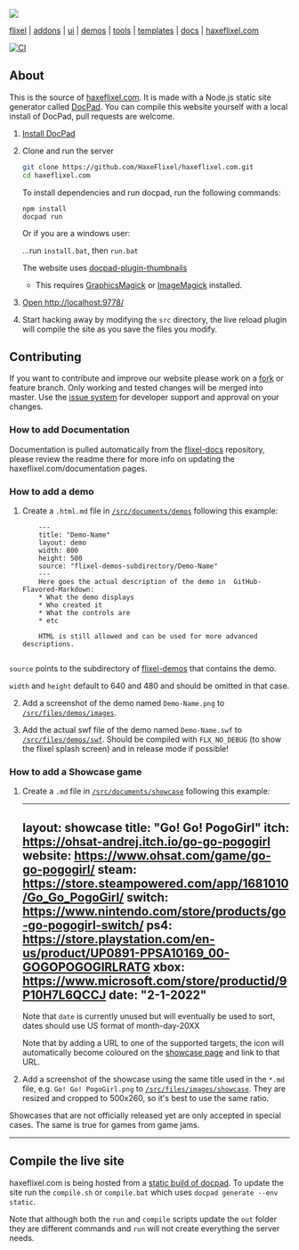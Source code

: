 [![](https://raw.github.com/HaxeFlixel/haxeflixel.com/master/src/files/images/flixel-logos/haxeflixel.com.png)](https://haxeflixel.com)

[flixel](https://github.com/HaxeFlixel/flixel) | [addons](https://github.com/HaxeFlixel/flixel-addons) 
| [ui](https://github.com/HaxeFlixel/flixel-ui) | [demos](https://github.com/HaxeFlixel/flixel-demos) 
| [tools](https://github.com/HaxeFlixel/flixel-tools) | [templates](https://github.com/HaxeFlixel/flixel-templates) 
| [docs](https://github.com/HaxeFlixel/flixel-docs) | [haxeflixel.com](https://github.com/HaxeFlixel/haxeflixel.com)

[![CI](https://img.shields.io/github/actions/workflow/status/HaxeFlixel/haxeflixel.com/main.yml?branch=master&logo=github)](https://github.com/HaxeFlixel/haxeflixel.com/actions?query=workflow%3ACI)

## About

This is the source of [haxeflixel.com](https://haxeflixel.com/). It is made with a Node.js static site generator called 
[DocPad](https://docpad.bevry.me/).
You can compile this website yourself with a local install of DocPad, pull requests are welcome.

1. [Install DocPad](https://docpad.bevry.me/start/install)

2. Clone and run the server

    ``` bash
    git clone https://github.com/HaxeFlixel/haxeflixel.com.git
    cd haxeflixel.com
    ```
    To install dependencies and run docpad, run the following commands:
    
    ```batch
    npm install
    docpad run
    ```
    Or if you are a windows user:
    
    ...run `install.bat`, then `run.bat`
    
    The website uses [docpad-plugin-thumbnails](https://github.com/rantecki/docpad-plugin-thumbnails)
    
    - This requires [GraphicsMagick](http://www.graphicsmagick.org/) or [ImageMagick](http://www.imagemagick.org/) 
    installed.

3. [Open http://localhost:9778/](http://localhost:9778/)

4. Start hacking away by modifying the `src` directory, the live reload plugin will compile the site as you save 
the files you modify.

## Contributing

If you want to contribute and improve our website please work on a 
[fork](https://github.com/HaxeFlixel/haxeflixel.com/fork) or feature branch. Only working and tested changes will 
be merged into master. Use the [issue system](https://github.com/HaxeFlixel/haxeflixel.com/issues) for developer 
support and approval on your changes.


### How to add Documentation

Documentation is pulled automatically from the [flixel-docs](https://github.com/HaxeFlixel/flixel-docs) repository, 
please review the readme there for more info on updating the haxeflixel.com/documentation pages.

### How to add a demo

1. Create a `.html.md` file in 
[`/src/documents/demos`](https://github.com/HaxeFlixel/haxeflixel.com/tree/master/src/documents/demos) 
following this example:

    ```
        ---
        title: "Demo-Name"
        layout: demo
        width: 800
        height: 500
        source: "flixel-demos-subdirectory/Demo-Name"
        ---
        Here goes the actual description of the demo in  GitHub-Flavored-Markdown:
        * What the demo displays
        * Who created it
        * What the controls are
        * etc
            
        HTML is still allowed and can be used for more advanced descriptions.
        
    ```
`source` points to the subdirectory of [flixel-demos](https://github.com/HaxeFlixel/flixel-demos) 
that contains the demo.

`width` and `height` default to 640 and 480 and should be omitted in that case.

2. Add a screenshot of the demo named `Demo-Name.png` to 
[`/src/files/demos/images`](https://github.com/HaxeFlixel/haxeflixel.com/tree/master/src/files/demos/images).

3. Add the actual swf file of the demo named `Demo-Name.swf` to 
[`/src/files/demos/swf`](https://github.com/HaxeFlixel/haxeflixel.com/tree/master/src/files/demos/swf). 
Should be compiled with `FLX_NO_DEBUG` (to show the flixel splash screen) and in release mode if possible!

### How to add a Showcase game

1. Create a `.md` file in 
[`/src/documents/showcase`](https://github.com/HaxeFlixel/haxeflixel.com/tree/master/src/documents/showcase) 
following this example:

    ---
    layout: showcase
    title: "Go! Go! PogoGirl"
    itch: https://ohsat-andrej.itch.io/go-go-pogogirl
    website: https://www.ohsat.com/game/go-go-pogogirl/
    steam: https://store.steampowered.com/app/1681010/Go_Go_PogoGirl/
    switch: https://www.nintendo.com/store/products/go-go-pogogirl-switch/
    ps4: https://store.playstation.com/en-us/product/UP0891-PPSA10169_00-GOGOPOGOGIRLRATG
    xbox: https://www.microsoft.com/store/productid/9P10H7L6QCCJ
    date: "2-1-2022"
    ---
    
    Note that `date` is currently unused but will eventually be used to sort, dates should use US format of month-day-20XX
    
    Note that by adding a URL to one of the supported targets, the icon will automatically become coloured on the 
    [showcase page](https://haxeflixel.com/showcase) and link to that URL.

2. Add a screenshot of the showcase using the same title used in the `*.md` file, e.g. `Go! Go! PogoGirl.png` 
to [`/src/files/images/showcase`](https://github.com/HaxeFlixel/haxeflixel.com/tree/master/src/files/images/showcase). 
They are resized and cropped to 500x260, so it's best to use the same ratio.

Showcases that are not officially released yet are only accepted in special cases. The same is true for games from game jams.

----

## Compile the live site

haxeflixel.com is being hosted from a [static build of docpad](https://docpad.bevry.me/start/deploy). To update the site
run the `compile.sh` or `compile.bat` which uses `docpad generate --env static`.

Note that although both the `run` and `compile` scripts update the `out` folder they are different commands and 
`run` will not create everything the server needs.
